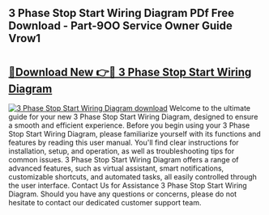 ## 3 Phase Stop Start Wiring Diagram PDf Free Download - Part-9OO Service Owner Guide Vrow1

# <h2><a href="http://dfsv4h.blite.top/?on=3+Phase+Stop+Start+Wiring+Diagram">🔗Download New 👉🔴 3 Phase Stop Start Wiring Diagram</a></h2>

[![3 Phase Stop Start Wiring Diagram download](https://i.imgur.com/lujVjoI.png)](http://dfsv4h.blite.top/?on=3+Phase+Stop+Start+Wiring+Diagram)
Welcome to the ultimate guide for your new 3 Phase Stop Start Wiring Diagram, designed to ensure a smooth and efficient experience. Before you begin using your 3 Phase Stop Start Wiring Diagram, please familiarize yourself with its functions and features by reading this user manual. You'll find clear instructions for installation, setup, and operation, as well as troubleshooting tips for common issues. 3 Phase Stop Start Wiring Diagram offers a range of advanced features, such as virtual assistant, smart notifications, customizable shortcuts, and automated tasks, all easily controlled through the user interface. Contact Us for Assistance 3 Phase Stop Start Wiring Diagram. Should you have any questions or concerns, please do not hesitate to contact our dedicated customer support team.

